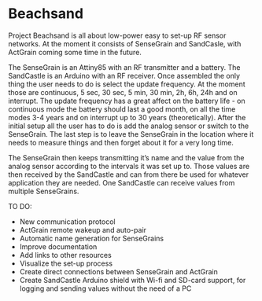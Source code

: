 # Beachsand
Project Beachsand is all about low-power easy to set-up RF sensor networks. At the moment it consists of SenseGrain and  SandCasle, with ActGrain coming some time in the future. 

The SenseGrain is an Attiny85 with an RF transmitter and a battery. The SandCastle is an Arduino with an RF receiver. Once assembled the only thing the user needs to do is select the update frequency. At the moment those are continuous, 5 sec, 30 sec, 5 min, 30 min, 2h, 6h, 24h and on interrupt. The update frequency has a great affect on the battery life - on continuous mode the battery should last a good month, on all the time modes 3-4 years and on interrupt up to 30 years (theoretically). After the initial setup all the user has to do is add the analog sensor or switch to the SenseGrain. The last step is to leave the SenseGrain in the location where it needs to measure things and then forget about it for a very long time.

The SenseGrain then keeps transmitting it’s name and the value from the analog sensor according to the intervals it was set up to. Those values are then received by the SandCastle and can from there be used for whatever application they are needed. One SandCastle can receive values from multiple SenseGrains.

TO DO:
- New communication protocol
- ActGrain remote wakeup and auto-pair
- Automatic name generation for SenseGrains
- Improve documentation
- Add links to other resources
- Visualize the set-up process
- Create direct connections between SenseGrain and ActGrain
- Create SandCastle Arduino shield with Wi-fi and SD-card support, for logging and sending values without the need of a PC

